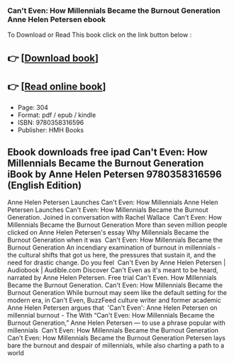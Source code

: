 ### Can't Even: How Millennials Became the Burnout Generation Anne Helen Petersen ebook

To Download or Read This book click on the link button below :

## 👉  [**[Download book](http://filesbooks.info/download.php?group=book&from=github.com&id=580433&lnk=1065 "Download book")**]

## 👉  [**[Read online book](http://filesbooks.info/download.php?group=book&from=github.com&id=580433&lnk=1065 "Read online book")**]


* Page: 304
* Format: pdf / epub / kindle
* ISBN: 9780358316596
* Publisher: HMH Books



## Ebook downloads free ipad Can't Even: How Millennials Became the Burnout Generation iBook by Anne Helen Petersen 9780358316596 (English Edition)



 Anne Helen Petersen Launches Can&#039;t Even: How Millennials Anne Helen Petersen Launches Can&#039;t Even: How Millennials Became the Burnout Generation. Joined in conversation with Rachel Wallace 
 Can&#039;t Even: How Millennials Became the Burnout Generation More than seven million people clicked on Anne Helen Petersen&#039;s essay Why Millennials Became the Burnout Generation when it was 
 Can&#039;t Even: How Millennials Became the Burnout Generation An incendiary examination of burnout in millennials - the cultural shifts that got us here, the pressures that sustain it, and the need for drastic change. Do you feel 
 Can&#039;t Even by Anne Helen Petersen | Audiobook | Audible.com Discover Can&#039;t Even as it&#039;s meant to be heard, narrated by Anne Helen Petersen. Free trial Can&#039;t Even. How Millennials Became the Burnout Generation.
 Can&#039;t Even: How Millennials Became the Burnout Generation While burnout may seem like the default setting for the modern era, in Can&#039;t Even, BuzzFeed culture writer and former academic Anne Helen Petersen argues that 
 &#039;Can&#039;t Even&#039;: Anne Helen Petersen on millennial burnout - The With “Can&#039;t Even: How Millennials Became the Burnout Generation,” Anne Helen Petersen — to use a phrase popular with millennials 
 Can&#039;t Even: How Millennials Became the Burnout Generation Can&#039;t Even: How Millennials Became the Burnout Generation Petersen lays bare the burnout and despair of millennials, while also charting a path to a world 





